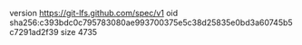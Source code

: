 version https://git-lfs.github.com/spec/v1
oid sha256:c393bdc0c795783080ae993700375e5c38d25835e0bd3a60745b5c7291ad2f39
size 4735
